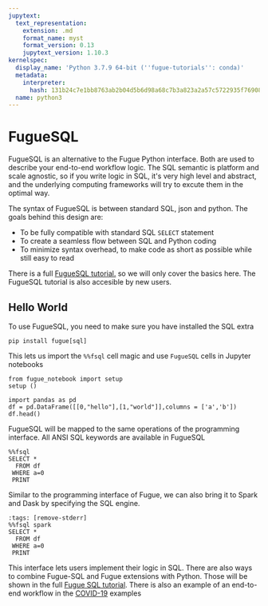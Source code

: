 ```yaml
---
jupytext:
  text_representation:
    extension: .md
    format_name: myst
    format_version: 0.13
    jupytext_version: 1.10.3
kernelspec:
  display_name: 'Python 3.7.9 64-bit (''fugue-tutorials'': conda)'
  metadata:
    interpreter:
      hash: 131b24c7e1bb8763ab2b04d5b6d98a68c7b3a823a2a57c5722935f7690890f70
  name: python3
---
```


# FugueSQL

FugueSQL is an alternative to the Fugue Python interface. Both are used to describe your end-to-end workflow logic. The SQL semantic is platform and scale agnostic, so if you write logic in SQL, it's very high level and abstract, and the underlying computing frameworks will try to excute them in the optimal way.

The syntax of FugueSQL is between standard SQL, json and python. The goals behind this design are:

* To be fully compatible with standard SQL `SELECT` statement
* To create a seamless flow between SQL and Python coding
* To minimize syntax overhead, to make code as short as possible while still easy to read

There is a full [FugueSQL tutorial.](../fugue_sql/index.ipynb) so we will only cover the basics here. The FugueSQL tutorial is also accesible by new users.

## Hello World

To use FugueSQL, you need to make sure you have installed the SQL extra
```
pip install fugue[sql]
```

This lets us import the `%%fsql` cell magic and use `FugueSQL` cells in Jupyter notebooks

```{code-cell} ipython3
from fugue_notebook import setup
setup ()
```

```{code-cell} ipython3
import pandas as pd
df = pd.DataFrame([[0,"hello"],[1,"world"]],columns = ['a','b'])
df.head()
```

FugueSQL will be mapped to the same operations of the programming interface. All ANSI SQL keywords are available in FugueSQL

```{code-cell} ipython3
%%fsql
SELECT * 
  FROM df
 WHERE a=0 
 PRINT
```

Similar to the programming interface of Fugue, we can also bring it to Spark and Dask by specifying the SQL engine.

```{code-cell} ipython3
:tags: [remove-stderr]
%%fsql spark
SELECT * 
  FROM df
 WHERE a=0 
 PRINT
```

This interface lets users implement their logic in SQL. There are also ways to combine Fugue-SQL and Fugue extensions with Python. Those will be shown in the full [Fugue SQL tutorial](../fugue_sql/index.ipynb). There is also an example of an end-to-end workflow in the [COVID-19](../examples/example_covid19.ipynb) examples
